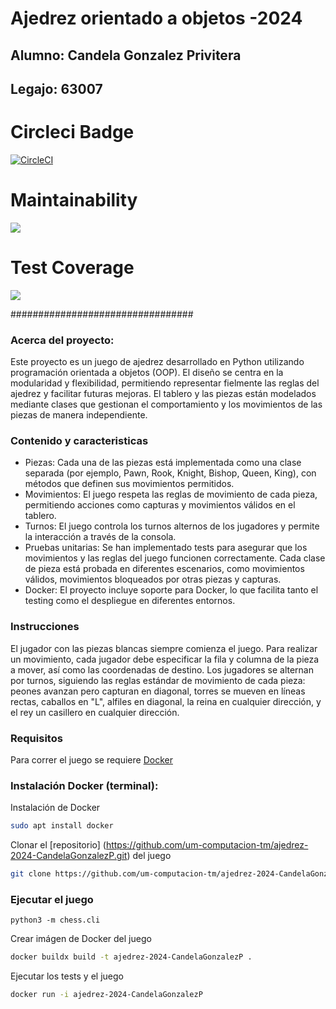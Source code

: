 # Ajedrez orientado a objetos -2024

## Alumno: Candela Gonzalez Privitera
## Legajo: 63007

# Circleci Badge
[![CircleCI](https://dl.circleci.com/status-badge/img/gh/um-computacion-tm/ajedrez-2024-CandelaGonzalezP/tree/main.svg?style=svg)](https://dl.circleci.com/status-badge/redirect/gh/um-computacion-tm/ajedrez-2024-CandelaGonzalezP/tree/main)

# Maintainability
<a href="https://codeclimate.com/github/um-computacion-tm/ajedrez-2024-CandelaGonzalezP/maintainability"><img src="https://api.codeclimate.com/v1/badges/80e898285edf9282fd84/maintainability" /></a>

# Test Coverage
<a href="https://codeclimate.com/github/um-computacion-tm/ajedrez-2024-CandelaGonzalezP/test_coverage"><img src="https://api.codeclimate.com/v1/badges/80e898285edf9282fd84/test_coverage" /></a>

#################################

### Acerca del proyecto:

Este proyecto es un juego de ajedrez desarrollado en Python utilizando programación orientada a objetos (OOP). El diseño se centra en la modularidad y flexibilidad, permitiendo representar fielmente las reglas del ajedrez y facilitar futuras mejoras. El tablero y las piezas están modelados mediante clases que gestionan el comportamiento y los movimientos de las piezas de manera independiente.

### Contenido y caracteristicas

- Piezas: Cada una de las piezas está implementada como una clase separada (por ejemplo, Pawn, Rook, Knight, Bishop, Queen, King), con métodos que definen sus movimientos permitidos.
- Movimientos: El juego respeta las reglas de movimiento de cada pieza, permitiendo acciones como capturas y movimientos válidos en el tablero.
- Turnos: El juego controla los turnos alternos de los jugadores y permite la interacción a través de la consola.
- Pruebas unitarias: Se han implementado tests para asegurar que los movimientos y las reglas del juego funcionen correctamente. Cada clase de pieza está probada en diferentes escenarios, como movimientos válidos, movimientos bloqueados por otras piezas y capturas.
- Docker: El proyecto incluye soporte para Docker, lo que facilita tanto el testing como el despliegue en diferentes entornos.

### Instrucciones

El jugador con las piezas blancas siempre comienza el juego. Para realizar un movimiento, cada jugador debe especificar la fila y columna de la pieza a mover, así como las coordenadas de destino. Los jugadores se alternan por turnos, siguiendo las reglas estándar de movimiento de cada pieza: peones avanzan pero capturan en diagonal, torres se mueven en líneas rectas, caballos en "L", alfiles en diagonal, la reina en cualquier dirección, y el rey un casillero en cualquier dirección.

### Requisitos

Para correr el juego se requiere [Docker](https://docs.docker.com) 

### Instalación Docker (terminal):

Instalación de Docker

```bash
sudo apt install docker
```

Clonar el [repositorio] (https://github.com/um-computacion-tm/ajedrez-2024-CandelaGonzalezP.git) del juego 

```bash
git clone https://github.com/um-computacion-tm/ajedrez-2024-CandelaGonzalezP.git
```
### Ejecutar el juego

```
python3 -m chess.cli
```

Crear imágen de Docker del juego

```bash
docker buildx build -t ajedrez-2024-CandelaGonzalezP .
```

Ejecutar los tests y el juego

```bash
docker run -i ajedrez-2024-CandelaGonzalezP
```


